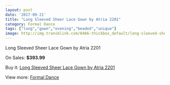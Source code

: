 ```yaml
---
layout: post
date: '2017-09-21'
title: "Long Sleeved Sheer Lace Gown by Atria 2201"
category: Formal Dance
tags: ["long","gown","evening","beaded","unique"]
image: http://img.transblink.com/8466-thickbox_default/long-sleeved-sheer-lace-gown-by-atria-2201.jpg
---
```

Long Sleeved Sheer Lace Gown by Atria 2201

On Sales: **$393.99**
<a href="https://www.transblink.com/en/formal-dance/2783-long-sleeved-sheer-lace-gown-by-atria-2201.html"><amp-img layout="responsive" width="600" height="600" src="//img.transblink.com/8466-thickbox_default/long-sleeved-sheer-lace-gown-by-atria-2201.jpg" alt="Long Sleeved Sheer Lace Gown by Atria 2201 0" /></a>
<a href="https://www.transblink.com/en/formal-dance/2783-long-sleeved-sheer-lace-gown-by-atria-2201.html"><amp-img layout="responsive" width="600" height="600" src="//img.transblink.com/8468-thickbox_default/long-sleeved-sheer-lace-gown-by-atria-2201.jpg" alt="Long Sleeved Sheer Lace Gown by Atria 2201 1" /></a>
<a href="https://www.transblink.com/en/formal-dance/2783-long-sleeved-sheer-lace-gown-by-atria-2201.html"><amp-img layout="responsive" width="600" height="600" src="//img.transblink.com/8467-thickbox_default/long-sleeved-sheer-lace-gown-by-atria-2201.jpg" alt="Long Sleeved Sheer Lace Gown by Atria 2201 2" /></a>

Buy it: [Long Sleeved Sheer Lace Gown by Atria 2201](https://www.transblink.com/en/formal-dance/2783-long-sleeved-sheer-lace-gown-by-atria-2201.html "Long Sleeved Sheer Lace Gown by Atria 2201")

View more: [Formal Dance](https://www.transblink.com/en/6-formal-dance "Formal Dance")